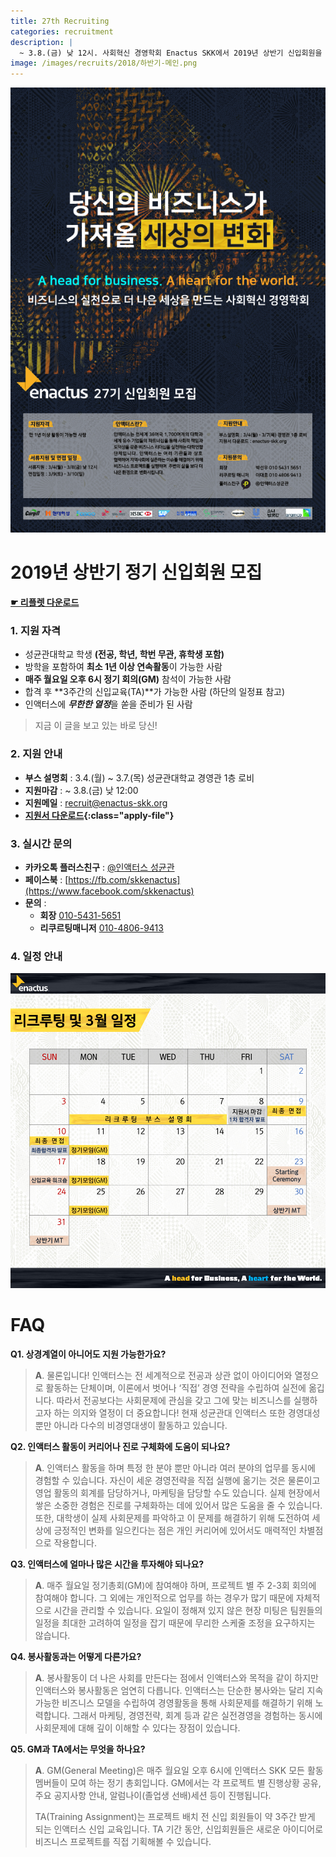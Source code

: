 ```yaml
---
title: 27th Recruiting
categories: recruitment
description: |
  ~ 3.8.(금) 낮 12시. 사회혁신 경영학회 Enactus SKK에서 2019년 상반기 신입회원을 모집하고 있습니다.
image: /images/recruits/2018/하반기-메인.png
---
```


![](/images/recruits/poster.jpeg)

# 2019년 상반기 정기 신입회원 모집

**[☛ 리플렛 다운로드](/files/recruits/2018-하반기-리쿠르팅홍보.pdf)**

### 1. 지원 자격

+ 성균관대학교 학생 **(전공, 학년, 학번 무관, 휴학생 포함)**
+ 방학을 포함하여 **최소 1년 이상 연속활동**이 가능한 사람
+ **매주 월요일 오후 6시 정기 회의(GM)** 참석이 가능한 사람
+ 합격 후 **3주간의 신입교육(TA)**가 가능한 사람
    (하단의 일정표 참고)
+ 인액터스에 ***무한한 열정***을 쏟을 준비가 된 사람

> 지금 이 글을 보고 있는 바로 당신!


### 2. 지원 안내

+ **부스 설명회** : 3.4.(월) ~ 3.7.(목) 성균관대학교 경영관 1층 로비
+ **지원마감** : ~ 3.8.(금) 낮 12:00
+ **지원메일** : [recruit@enactus-skk.org](mailto:recruit@enactus-skk.org)
+ **[지원서 다운로드](/files/recruits/application.docx){:class="apply-file"}**


### 3. 실시간 문의

+ **카카오톡 플러스친구** : [@인액터스 성균관](http://pf.kakao.com/_xhfhRj)
+ **페이스북** : [https://fb.com/skkenactus](https://www.facebook.com/skkenactus)
+ **문의** :
    + **회장** [010-5431-5651](tel:010-5431-5651)
    + **리쿠르팅매니저** [010-4806-9413](tel:010-4806-9413)


### 4. 일정 안내

![](/images/recruits/timeline.png)

# FAQ

**Q1. 상경계열이 아니어도 지원 가능한가요?**
>**A**. 물론입니다! 인액터스는 전 세계적으로 전공과 상관 없이 아이디어와 열정으로 활동하는 단체이며,
이론에서 벗어나 ‘직접’ 경영 전략을 수립하여 실전에 옮깁니다.
따라서 전공보다는 사회문제에 관심을 갖고 그에 맞는 비즈니스를 실행하고자 하는 의지와 열정이 더 중요합니다!
현재 성균관대 인액터스 또한 경영대성 뿐만 아니라 다수의 비경영대생이 활동하고 있습니다.

**Q2. 인액터스 활동이 커리어나 진로 구체화에 도움이 되나요?**
>**A**. 인액터스 활동을 하며 특정 한 분야 뿐만 아니라 여러 분야의 업무를 동시에 경험할 수 있습니다. 자신이 세운 경영전략을 직접 실행에 옮기는 것은 물론이고 영업 활동의 회계를 담당하거나, 마케팅을 담당할 수도 있습니다. 실제 현장에서 쌓은 소중한 경험은 진로를 구체화하는 데에 있어서 많은 도움을 줄 수 있습니다.
또한, 대학생이 실제 사회문제를 파악하고 이 문제를 해결하기 위해 도전하여 세상에 긍정적인 변화를 일으킨다는 점은 개인 커리어에 있어서도 매력적인 차별점으로 작용합니다.

**Q3. 인액터스에 얼마나 많은 시간을 투자해야 되나요?**
>**A**. 매주 월요일 정기총회(GM)에 참여해야 하며, 프로젝트 별 주 2-3회 회의에 참여해야 합니다. 그 외에는 개인적으로 업무를 하는 경우가 많기 때문에 자체적으로 시간을 관리할 수 있습니다. 요일이 정해져 있지 않은 현장 미팅은 팀원들의 일정을 최대한 고려하여 일정을 잡기 때문에 무리한 스케줄 조정을 요구하지는 않습니다.

**Q4. 봉사활동과는 어떻게 다른가요?**
>**A**. 봉사활동이 더 나은 사회를 만든다는 점에서 인액터스와 목적을 같이 하지만 인액터스와 봉사활동은 엄연히 다릅니다.
인액터스는 단순한 봉사와는 달리 지속가능한 비즈니스 모델을 수립하여 경영활동을 통해 사회문제를 해결하기 위해 노력합니다. 그래서 마케팅, 경영전략, 회계 등과 같은 실전경영을 경험하는 동시에 사회문제에 대해 깊이 이해할 수 있다는 장점이 있습니다.

**Q5. GM과 TA에서는 무엇을 하나요?**
>**A**. GM(General Meeting)은 매주 월요일 오후 6시에 인액터스 SKK 모든 활동 멤버들이 모여 하는 정기 총회입니다. GM에서는 각 프로젝트 별 진행상황 공유, 주요 공지사항 안내, 알럼나이(졸업생 선배)세션 등이 진행됩니다.
>
>TA(Training Assignment)는 프로젝트 배치 전 신입 회원들이 약 3주간 받게 되는 인액터스 신입 교육입니다. TA 기간 동안, 신입회원들은 새로운 아이디어로 비즈니스 프로젝트를 직접 기획해볼 수 있습니다.
